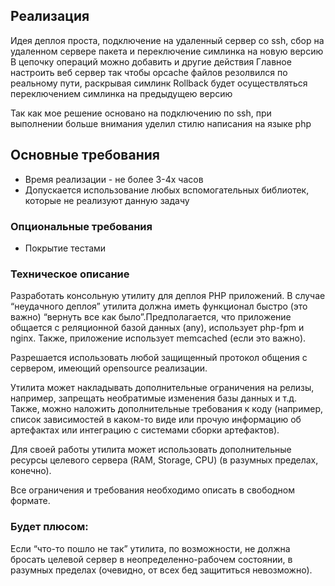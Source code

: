 ## Реализация
Идея деплоя проста, подключение на удаленный сервер со ssh, сбор на удаленном сервере пакета и переключение симлинка на новую версию
В цепочку операций можно добавить и другие действия
Главное настроить веб сервер так чтобы opcache файлов резолвился по реальному пути, раскрывая симлинк
Rollback будет осуществляться переключением симлинка на предыдущею версию

Так как мое решение основано на подключению по ssh, при выполнении больше внимания уделил стилю написания на языке php




## Основные требования
 - Время реализации - не более 3-4х часов
 - Допускается использование любых вспомогательных библиотек, которые не реализуют данную задачу
 

### Опциональные требования
 - Покрытие тестами


### Техническое описание

Разработать консольную утилиту для деплоя PHP приложений. В случае “неудачного деплоя”  утилита должна иметь функционал быстро (это важно) “вернуть все как было”.Предполагается, что приложение общается с реляционной базой данных (any), использует php-fpm и nginx. Также, приложение использует memcached (если это важно). 

Разрешается использовать любой защищенный протокол общения с сервером, имеющий opensource реализации.

Утилита может накладывать дополнительные ограничения на релизы, например, запрещать необратимые изменения базы данных и т.д. Также, можно наложить дополнительные требования к коду (например, список зависимостей в каком-то виде или прочую информацию об артефактах или интеграцию с системами сборки артефактов).

Для своей работы утилита может использовать дополнительные ресурсы целевого сервера (RAM, Storage, CPU) (в разумных пределах, конечно).

Все ограничения и требования необходимо описать в свободном формате.

### Будет плюсом:

Если “что-то пошло не так” утилита, по возможности, не должна бросать целевой сервер в неопределенно-рабочем состоянии, в разумных пределах (очевидно, от всех бед защититься невозможно).
